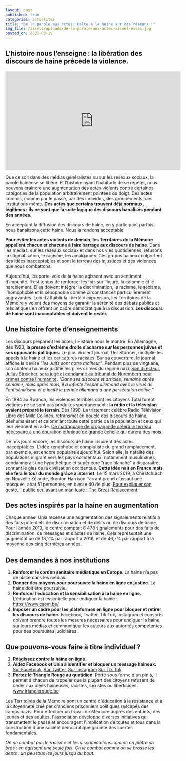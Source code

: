 ```yaml
---
layout: post
published: true
categories: actualites
title: "De la parole aux actes: Halte à la haine sur nos réseaux !"
img_file: /assets/uploads/de-la-parole-aux-actes-visuel-essai.jpg
posted_on: 2021-03-19
---
```

## L’histoire nous l’enseigne : la libération des discours de haine précède la violence.

<iframe width="560" height="315" src="https://www.youtube.com/embed/qvaIkMHzzGc" title="YouTube video player" frameborder="0" allow="accelerometer; autoplay; clipboard-write; encrypted-media; gyroscope; picture-in-picture" allowfullscreen></iframe>

Que ce soit dans des médias généralistes ou sur les réseaux sociaux, la parole haineuse se libère. Et l’histoire ayant l’habitude de se répéter, nous pouvons craindre une augmentation des actes violents contre certaines catégories de la population arbitrairement pointées du doigt. Des actes commis, comme par le passé, par des individus, des groupements, des institutions même. **Des actes que certains trouvent déjà normaux, légitimes : ils ne sont que la suite logique des discours banalisés pendant des années.**

En acceptant la diffusion des discours de haine, en y participant parfois, nous banalisons cette haine. Nous la rendons acceptable.

**Pour éviter les actes violents de demain, les Territoires de la Mémoire appellent chacun et chacune à faire barrage aux discours de haine**. Dans les médias, sur les réseaux sociaux et dans nos vies quotidiennes, refusons la stigmatisation, le racisme, les amalgames. Ces propos haineux colportent des idées inacceptables et sont le terreau des injustices et des violences que nous combattons.

Aujourd’hui, les porte-voix de la haine agissent avec un sentiment d’impunité. Il est temps de renforcer les lois sur l’injure, la calomnie et le harcèlement. Elles doivent intégrer la discrimination, le racisme, le sexisme, l’homophobie et la xénophobie comme circonstances particulièrement aggravantes. Loin d’affaiblir la liberté d’expression, les Territoires de la Mémoire y voient des moyens de garantir la sérénité des débats publics et médiatiques en offrant un cadre démocratique à la discussion. **Les discours de haine sont inacceptables et doivent le rester.**

## Une histoire forte d’enseignements

Les discours préparent les actes, l’Histoire nous le montre. En Allemagne, dès 1923, **la presse d’extrême droite s’acharne sur les personnes juives et ses opposants politiques.** Le plus virulent journal, Der Stürmer, multiplie les appels à la haine et les caricatures racistes. Sur sa couverture, le journal affiche la devise *“les Juifs sont notre malheur”*. Pendant plus de vingt ans, son contenu haineux justifie les pires crimes du régime nazi. [Son directeur, Julius Streicher, sera jugé et condamné au tribunal de Nuremberg pour crimes contre l’humanité](https://www.unicaen.fr/recherche/mrsh/crdfed/nuremberg/consult/Nuremberg/05/31e.xml/pm10011946?utm_source=sendinblue&utm_campaign=Communiqu_de_presse__paroles_de_haine&utm_medium=email)**.** *“Dans ses discours et articles, semaine après semaine, mois après mois, il a infecté l'esprit allemand avec le virus de l'antisémitisme et a incité le peuple allemand à une persécution active.”*

En 1994 au Rwanda, les violences terribles dont les citoyens Tutsi furent victimes ne se sont pas produites spontanément : **la radio et la télévision avaient préparé le terrain**. Dès 1990, La tristement célèbre Radio Télévision Libre des Mille Collines, retransmet en boucle des discours de haine, déshumanisant et calomniant toute cette partie de la population et ceux qui leur viennent en aide. [Ce matraquage de propagande créera le terreau nécessaire à une épuration ethnique de grande échelle qui durera des mois](http://descendresdanslatete.be/outil-pedagogique/medias-et-discriminations/medias-de-la-haine/?utm_source=sendinblue&utm_campaign=Communiqu_de_presse__paroles_de_haine&utm_medium=email).

De nos jours encore, les discours de haine inspirent des actes inacceptables. L’idée xénophobe et complotiste du grand remplacement, par exemple, est encore populaire aujourd’hui. Selon elle, la natalité des populations migrant vers les pays occidentaux, notamment musulmanes, condamnerait une hypothétique et supérieure “race blanche” à disparaître, sonnant le glas de la civilisation occidentale. **Cette idée nait en France mais elle fera le tour du monde grâce à internet**. Le 15 mars 2019, à Chirstchurch en Nouvelle Zélande, Brenton Harrison Tarrant prend d’assaut une mosquée, abat 51 personnes, en blesse 40 de plus. [Pour expliquer son geste, il publie peu avant un manifeste : The Great Replacement](https://www.rtbf.be/info/dossier/chroniques/detail_du-grand-remplacement-a-christchurch-quel-role-pour-les-medias-skes?id=10168462&utm_source=sendinblue&utm_campaign=Communiqu_de_presse__paroles_de_haine&utm_medium=email).

## Des actes inspirés par la haine en augmentation

Chaque année, Unia recense une augmentation des signalements relatifs à des faits potentiels de discrimination et de délits ou de discours de haine. Pour l’année 2019, le centre comptait 8 478 signalements pour des faits de discrimination, de messages et d’actes de haine. Cela représentait une augmentation de 13,2% par rapport à 2018, et de 46,7% par rapport à la moyenne des cinq dernières années.

## Des demandes à nos institutions

1. **Renforcer le cordon sanitaire médiatique en Europe**.
   La haine n’a pas de place dans les médias.
2. **Donner des moyens pour poursuivre la haine en ligne en justice.**
   La haine doit être poursuivie.
3. **Renforcer l’éducation et la sensibilisation à la haine en ligne.**
   L’éducation est essentielle pour endiguer la haine : <https://www.csem.be/>
4. **Imposer un cadre pour les plateformes en ligne pour bloquer et retirer les discours de haine.** Facebook, Twitter, Tik Tok, Instagram et consorts doivent prendre toutes les mesures nécessaires pour endiguer la haine sur leurs médias et communiquer les auteurs aux autorités compétentes pour des poursuites judiciaires.

## Que pouvons-vous faire à titre individuel ?

1. **Réagissez contre la haine en ligne.**
2. **Aidez Facebook et Unia à identifier et bloquer un message haineux.**
   [Sur Facebook ](https://www.unia.be/fr/domaines-daction/medias-et-internet/internet/que-faire-face-a-des-messages-de-haine-sur-les-reseaux-sociaux/signaler-des-messages-de-haine-a-facebook?utm_source=sendinblue&utm_campaign=Communiqu_de_presse__paroles_de_haine&utm_medium=email)
   [Sur Twitter ](https://www.unia.be/fr/domaines-daction/medias-et-internet/internet/que-faire-face-a-des-messages-de-haine-sur-les-reseaux-sociaux/signaler-des-messages-de-haine-a-twitter?utm_source=sendinblue&utm_campaign=Communiqu_de_presse__paroles_de_haine&utm_medium=email)
   [Sur Instagram](https://www.facebook.com/help/instagram/547601325292351?helpref=uf_permalink&utm_source=sendinblue&utm_campaign=Communiqu_de_presse__paroles_de_haine&utm_medium=email)
   [Sur Tik Tok](https://support.tiktok.com/fr)
3. **Portez le Triangle Rouge au quotidien**. Porté sous forme d'un pin's, il permet à chacun de rappeler que la plupart des citoyens refusent de céder aux idées haineuses, racistes, sexistes ou liberticides.
   www.trianglerouge.be

Les Territoires de la Mémoire sont un centre d'éducation à la résistance et à la citoyenneté créé par d'anciens prisonniers politiques rescapés des camps nazis. Pour effectuer un travail de Mémoire auprès des enfants, des jeunes et des adultes, l'association développe diverses initiatives qui transmettent le passé et encouragent l'implication de toutes et tous dans la construction d'une société démocratique garante des libertés fondamentales. 

*On ne combat pas le racisme et les discriminations comme on plâtre un bras : en agissant une seule fois. On le combat comme on se brosse les dents : un peu tous les jours jusqu'au bout.*
